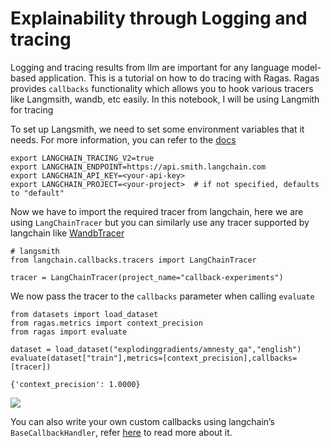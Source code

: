 
# Explainability through Logging and tracing

Logging and tracing results from llm are important for any language model-based application. This is a tutorial on how to do tracing with Ragas. Ragas provides `callbacks` functionality which allows you to hook various tracers like Langmsith, wandb, etc easily.  In this notebook, I will be using Langmith for tracing

To set up Langsmith, we need to set some environment variables that it needs. For more information, you can refer to the [docs](https://docs.smith.langchain.com/)

```{code-block} bash
export LANGCHAIN_TRACING_V2=true
export LANGCHAIN_ENDPOINT=https://api.smith.langchain.com
export LANGCHAIN_API_KEY=<your-api-key>
export LANGCHAIN_PROJECT=<your-project>  # if not specified, defaults to "default"
```

Now we have to import the required tracer from langchain, here we are using `LangChainTracer` but you can similarly use any tracer supported by langchain like [WandbTracer](https://python.langchain.com/docs/integrations/providers/wandb_tracing)

```{code-block} python
# langsmith
from langchain.callbacks.tracers import LangChainTracer

tracer = LangChainTracer(project_name="callback-experiments")
```

We now pass the tracer to the `callbacks` parameter when calling `evaluate`

```{code-block} python
from datasets import load_dataset
from ragas.metrics import context_precision
from ragas import evaluate

dataset = load_dataset("explodinggradients/amnesty_qa","english")
evaluate(dataset["train"],metrics=[context_precision],callbacks=[tracer])
```

```
{'context_precision': 1.0000}
```
![](./../../_static/imgs/trace-langsmith.png)
 

You can also write your own custom callbacks using langchain’s `BaseCallbackHandler`, refer [here](https://www.notion.so/Docs-logging-and-tracing-6f21cde9b3cb4d499526f48fd615585d?pvs=21) to read more about it.